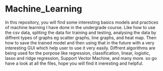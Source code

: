 # Machine_Learning

In this repository, you will find some interesting basics models and practices of machine learning I have done in the undergrade course. Like how to use the csv data, spliting the data for training and testing, analysing the data by diffrent types of graphs eg scatter graphs, line graphs, and heat map. Then how to save the trained model and then using that in the future with a very interesting GUI which help user to use it very easily. Diffrent algorithms are being used for the porpose like regression, classification, linear, logistic, lasso and ridge regression, Support Vector Machine, and many more. so go have a look at all the files, hope you will find it ineresting and helpful.
